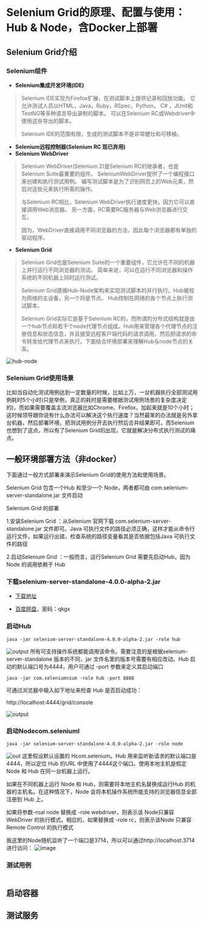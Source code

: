 # Selenium Grid的原理、配置与使用：Hub & Node，含Docker上部署
## Selenium Grid介绍
### Selenium组件
- **Selenium集成开发环境(IDE)**
> Selenium IDE实现为Firefox扩展，在测试脚本上提供记录和回放功能。 它允许测试人员以HTML，Java，Ruby，RSpec，Python， C# ，JUnit和TestNG等多种语言导出录制的脚本。 可以在Selenium RC或Webdriver中使用这些导出的脚本。
>
> Selenium IDE的范围有限，生成的测试脚本不是非常健壮和可移植。
- **Selenium远程控制器(Selenium RC 现已弃用)**
- **Selenium WebDriver**
> Selenium WebDriver(Selenium 2)是Selenium RC的继承者，也是Selenium Suite最重要的组件。 SeleniumWebDriver提供了一个编程接口来创建和执行测试用例。 编写测试脚本是为了识别网页上的Web元素，然后对这些元素执行所需的操作。
>
> 与Selenium RC相比，Selenium WebDriver执行速度更快，因为它可以直接调用Web浏览器。 另一方面，RC需要RC服务器与Web浏览器进行交互。
>
> 因为，WebDriver直接调用不同浏览器的方法，因此每个浏览器都有单独的驱动程序。
- **Selenium Grid**
> Selenium Grid也是Selenium Suite的一个重要组件，它允许在不同的机器上并行运行不同浏览器的测试。 简单来说，可以在运行不同浏览器和操作系统的不同机器上同时运行测试。
>
> Selenium Grid遵循Hub-Node架构来实现测试脚本的并行执行。Hub被视为网络的主设备，另一个将是节点。 Hub控制在网络的各个节点上执行测试脚本。
>
> Selenium Grid实际它是基于Selenium RC的，而所谓的分布式结构就是由一个hub节点和若干个node代理节点组成。Hub用来管理各个代理节点的注册信息和状态信息，并且接受远程客户端代码的请求调用，然后把请求的命令转发给代理节点来执行。下面结合环境部署来理解Hub与node节点的关系。

![hub-node](https://aichenwei.oss-ap-southeast-1.aliyuncs.com/github/test-com.selenium-grid/hub_and_nodes.jpg)

### Selenium Grid使用场景
比如当自动化测试用例达到一定数量的时候，比如上万，一台机器执行全部测试用例耗时5个小时(只是举例，真正的耗时是需要根据测试用例场景的复杂度决定的)，而如果需要覆盖主流浏览器比如Chrome、Firefox，加起来就是10个小时；这时候领导跟你说有什么办法可以解决这个执行速度？当然最笨的办法就是另外拿台机器，然后部署环境，把测试用例分开去执行然后合并结果即可。而Selenium也想到了这点，所以有了Selenium Grid的出现，它就是解决分布式执行测试的痛点。

## 一般环境部署方法（非docker）
下面通过一般方式部署来演示Selenium Grid的使用方法和使用场景。

Selenium Grid 包含一个Hub 和至少一个 Node，两者都可由 com.selenium-server-standalone.jar 文件启动

Selenium Grid 的部署

1.安装Selenium Grid ：从Selenium 官网下载 com.selenium-server-standalone.jar 文件即可。Java 可执行文件的路径必须正确，这样才能从命令行运行文件，如果运行出错，检查系统的路径变量看其是否依据包括Java 可执行文件的路径

2.启动Selenium Grid ：一般而言，运行Selenium Grid 需要先启动Hub，因为 Node 的调用依赖于 Hub

### 下载selenium-server-standalone-4.0.0-alpha-2.jar
- [下载地址](http://com.selenium-release.storage.googleapis.com/index.html)

- [百度网盘](https://pan.baidu.com/s/1JNSDM9JqH83gs4jY0jUN7w)，密码：qkgx

### 启动Hub
```shell script
java -jar selenium-server-standalone-4.0.0-alpha-2.jar -role hub
```
![output](https://aichenwei.oss-ap-southeast-1.aliyuncs.com/github/test-com.selenium-grid/2.png)
所有可支持操作系统都能调用该命令。需要注意的是根据selenium-server-standalone 版本的不同，jar 文件名里的版本号需要有相应改动。Hub 启动的默认端口号为4444，用户可通过 -port 参数来定义其启动端口
```shell script
java -jar com.seleniumnium -role hub -port 8888
```
可通过浏览器中输入如下地址来检查 Hub 是否启动成功：

http://localhost:4444/grid/console

![output](https://aichenwei.oss-ap-southeast-1.aliyuncs.com/github/test-selenium-grid/3.png)

### 启动Nodecom.seleniuml 
```shell script
java -jar selenium-server-standalone-4.0.0-alpha-2.jar -role node
```
![out](https://aichenwei.oss-ap-southeast-1.aliyuncs.com/github/test-selenium-grid/4.png)
这里假设默认设置的 Hcom.selenium。Hub 用来监听新请求的默认端口是4444，所以定位 Hub 的URL 中使用了4444这个端口。使用本地主机是假定 Node 和 Hub 在同一台机器上运行。

如果在不同机器上运行 Node 和 Hub，则需要将本地主机名替换成运行Hub 的机器的主机名。在这种情况下，Node 会将本机操作系统所能支持的浏览器信息全部注册到 Hub 上。

如果将参数-roal node 替换成 -role webdriver，则表示该 Node只兼容WebDriver 的执行模式。相应的，如果替换成 -role rc，则表示该Node 只兼容 Remote Control 的执行模式

我这里的Node随机监听了一个端口是3714，所以可以通过http://localhost:3714进行访问：
![image](https://aichenwei.oss-ap-southeast-1.aliyuncs.com/github/test-selenium-grid/5.png)

### 测试用例

```shell script

```

## 启动容器

## 测试服务
